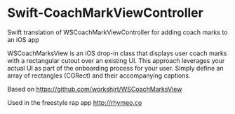 # Swift-CoachMarkViewController
Swift translation of WSCoachMarkViewController for adding coach marks to an iOS app

WSCoachMarksView is an iOS drop-in class that displays user coach marks with a rectangular cutout over an existing UI. This approach leverages your actual UI as part of the onboarding process for your user. Simply define an array of rectangles (CGRect) and their accompanying captions.

Based on https://github.com/workshirt/WSCoachMarksView

Used in the freestyle rap app http://rhymeo.co
